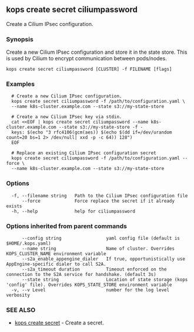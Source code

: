 
<!--- This file is automatically generated by make gen-cli-docs; changes should be made in the go CLI command code (under cmd/kops) -->

## kops create secret ciliumpassword

Create a Cilium IPsec configuration.

### Synopsis

Create a new Cilium IPsec configuration and store it in the state store. This is used by Cilium to encrypt communication between pods/nodes.

```
kops create secret ciliumpassword [CLUSTER] -f FILENAME [flags]
```

### Examples

```
  # Create a new Cilium IPsec configuration.
  kops create secret ciliumpassword -f /path/to/configuration.yaml \
  --name k8s-cluster.example.com --state s3://my-state-store
  
  # Create a new Cilium IPsec key via stdin.
  cat <<EOF | kops create secret ciliumpassword --name k8s-cluster.example.com --state s3://my-state-store -f -
  keys: $(echo "3 rfc4106(gcm(aes)) $(echo $(dd if=/dev/urandom count=20 bs=1 2> /dev/null| xxd -p -c 64)) 128")
  EOF
  
  # Replace an existing Cilium IPsec configuration secret
  kops create secret ciliumpassword -f /path/to/configuration.yaml --force \
  --name k8s-cluster.example.com --state s3://my-state-store
```

### Options

```
  -f, --filename string   Path to the Cilium IPsec configuration file
      --force             Force replace the secret if it already exists
  -h, --help              help for ciliumpassword
```

### Options inherited from parent commands

```
      --config string                 yaml config file (default is $HOME/.kops.yaml)
      --name string                   Name of cluster. Overrides KOPS_CLUSTER_NAME environment variable
      --s2a_enable_appengine_dialer   If true, opportunistically use AppEngine-specific dialer to call S2A.
      --s2a_timeout duration          Timeout enforced on the connection to the S2A service for handshake. (default 3s)
      --state string                  Location of state storage (kops 'config' file). Overrides KOPS_STATE_STORE environment variable
  -v, --v Level                       number for the log level verbosity
```

### SEE ALSO

* [kops create secret](kops_create_secret.md)	 - Create a secret.

